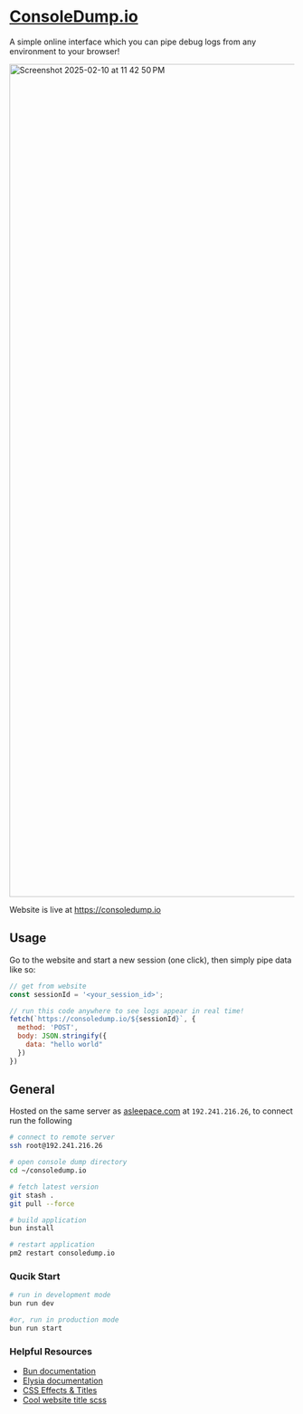 # [ConsoleDump.io](https://consoledump.io)

A simple online interface which you can pipe debug logs from any environment to your browser!

<img width="1473" alt="Screenshot 2025-02-10 at 11 42 50 PM" src="https://github.com/user-attachments/assets/5adab20e-969f-4902-b801-aafc22617b0f" />


Website is live at https://consoledump.io

## Usage

Go to the website and start a new session (one click), then simply pipe data like so:

```js
// get from website
const sessionId = '<your_session_id>';

// run this code anywhere to see logs appear in real time!
fetch(`https://consoledump.io/${sessionId}`, {
  method: 'POST',
  body: JSON.stringify({
    data: "hello world"
  })
})
```

## General

Hosted on the same server as [asleepace.com](https://asleepace.com) at `192.241.216.26`, to connect run the following

```bash
# connect to remote server
ssh root@192.241.216.26

# open console dump directory
cd ~/consoledump.io

# fetch latest version
git stash .
git pull --force

# build application
bun install

# restart application
pm2 restart consoledump.io
```

### Qucik Start

```bash
# run in development mode
bun run dev

#or, run in production mode
bun run start
```

### Helpful Resources

- [Bun documentation](https://bun.sh/docs)
- [Elysia documentation](https://elysiajs.com/)
- [CSS Effects & Titles](https://freefrontend.com/css-text-effects/)
- [Cool website title scss](https://codepen.io/wheatup/pen/mdwWvGq)
